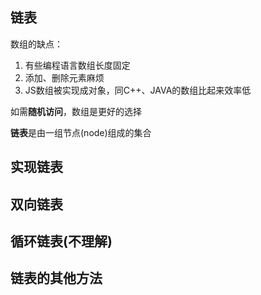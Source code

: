 ## 链表

数组的缺点：

1. 有些编程语言数组长度固定
2. 添加、删除元素麻烦
3. JS数组被实现成对象，同C++、JAVA的数组比起来效率低

如需**随机访问**，数组是更好的选择

**链表**是由一组节点(node)组成的集合

## 实现链表

## 双向链表

## 循环链表(不理解)

## 链表的其他方法